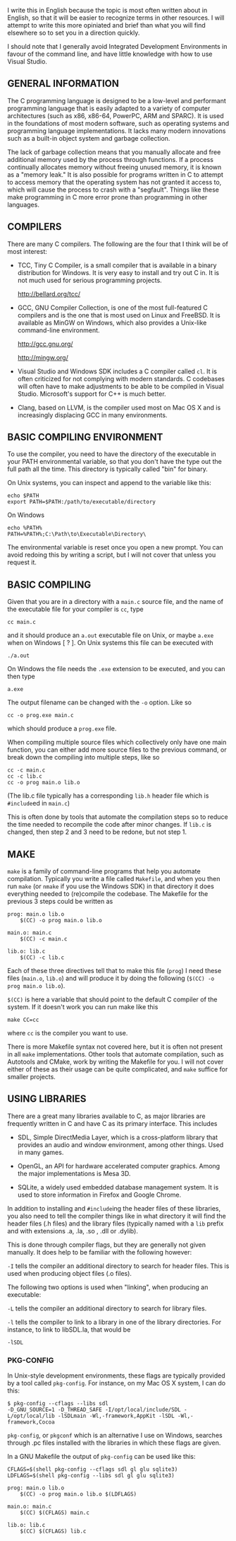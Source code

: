 I write this in English because the topic is most often written about
in English, so that it will be easier to recognize terms in other
resources. I will attempt to write this more opiniated and brief than
what you will find elsewhere so to set you in a direction quickly.

I should note that I generally avoid Integrated Development
Environments in favour of the command line, and have little knowledge
with how to use Visual Studio.

GENERAL INFORMATION
-------------------

The C programming language is designed to be a low-level and
performant programming language that is easily adapted to a variety of
computer architectures (such as x86, x86-64, PowerPC, ARM and
SPARC). It is used in the foundations of most modern software, such as
operating systems and programming language implementations. It lacks
many modern innovations such as a built-in object system and garbage
collection.

The lack of garbage collection means that you manually allocate and
free additional memory used by the process through functions. If a
process continually allocates memory without freeing unused memory, it
is known as a "memory leak." It is also possible for programs written
in C to attempt to access memory that the operating system has not
granted it access to, which will cause the process to crash with a
"segfault". Things like these make programming in C more error prone
than programming in other languages.

COMPILERS
---------

There are many C compilers. The following are the four that I think
will be of most interest:

* TCC, Tiny C Compiler, is a small compiler that is available in a
  binary distribution for Windows. It is very easy to install and try
  out C in. It is not much used for serious programming projects.
  
  http://bellard.org/tcc/

* GCC, GNU Compiler Collection, is one of the most full-featured C
  compilers and is the one that is most used on Linux and FreeBSD. It is
  available as MinGW on Windows, which also provides a Unix-like
  command-line environment.

  http://gcc.gnu.org/

  http://mingw.org/

* Visual Studio and Windows SDK includes a C compiler called `cl`. It is often
  criticized for not complying with modern standards. C codebases will
  often have to make adjustments to be able to be compiled in Visual
  Studio. Microsoft's support for C++ is much better.

* Clang, based on LLVM, is the compiler used most on Mac OS X and is
  increasingly displacing GCC in many environments.

BASIC COMPILING ENVIRONMENT
---------------------------

To use the compiler, you need to have the directory of the executable in your PATH environmental variable, so that you don't have the type out the full path all the time. This directory is typically called "bin" for binary.

On Unix systems, you can inspect and append to the variable like this:

    echo $PATH
    export PATH=$PATH:/path/to/executable/directory

On Windows

    echo %PATH%
    PATH=%PATH%;C:\Path\to\Executable\Directory\

The environmental variable is reset once you open a new prompt. You can avoid redoing this by writing a script, but I will not cover that unless you request it.

BASIC COMPILING
---------------

Given that you are in a directory with a `main.c` source file, and the name of the executable file for your compiler is `cc`, type

    cc main.c

and it should produce an `a.out` executable file on Unix, or maybe `a.exe` when on Windows [ ? ]. On Unix systems this file can be executed with

    ./a.out

On Windows the file needs the `.exe` extension to be executed, and you can then type

    a.exe

The output filename can be changed with the `-o` option. Like so

    cc -o prog.exe main.c

which should produce a `prog.exe` file.

When compiling multiple source files which collectively only have one main function, you can either add more source files to the previous command, or break down the compiling into multiple steps, like so

    cc -c main.c
    cc -c lib.c
    cc -o prog main.o lib.o

(The lib.c file typically has a corresponding `lib.h` header file which is `#include`ed in `main.c`)

This is often done by tools that automate the compilation steps so to reduce the time needed to recompile the code after minor changes. If `lib.c` is changed, then step 2 and 3 need to be redone, but not step 1.

MAKE
----

`make` is a family of command-line programs that help you automate compilation. Typically you write a file called `Makefile`, and when you then run `make` (or `nmake` if you use the Windows SDK) in that directory it does everything needed to (re)compile the codebase. The Makefile for the previous 3 steps could be written as

    prog: main.o lib.o
    	$(CC) -o prog main.o lib.o

    main.o: main.c
    	$(CC) -c main.c

    lib.o: lib.c
    	$(CC) -c lib.c

Each of these three directives tell that to make this file (`prog`) I
need these files (`main.o`, `lib.o`) and will produce it by doing the
following (`$(CC) -o prog main.o lib.o`).

`$(CC)` is here a variable that should point to the default C compiler
of the system. If it doesn't work you can run make like this

    make CC=cc

where `cc` is the compiler you want to use.

There is more Makefile syntax not covered here, but it is often not
present in all `make` implementations. Other tools that automate
compilation, such as Autotools and CMake, work by writing the Makefile
for you. I will not cover either of these as their usage can be quite
complicated, and `make` suffice for smaller projects.

USING LIBRARIES
---------------

There are a great many libraries available to C, as major libraries are frequently written in C and have C as its primary interface. This includes

 * SDL, Simple DirectMedia Layer, which is a cross-platform library
   that provides an audio and window environment, among other
   things. Used in many games.

 * OpenGL, an API for hardware accelerated computer graphics. Among
   the major implementations is Mesa 3D.

 * SQLite, a widely used embedded database management system. It is
   used to store information in Firefox and Google Chrome.

In addition to installing and `#include`ing the header files of these libraries, you also need to tell the compiler things like in what directory it will find the header files (.h files) and the library files (typically named with a `lib` prefix and with extensions .a, .la, .so , .dll or .dylib).

This is done through compiler flags, but they are generally not given manually. It does help to be familiar with the following however:

`-I` tells the compiler an additional directory to search for header files. This is used when producing object files (.o files).

The following two options is used when "linking", when producing an executable:

`-L` tells the compiler an additional directory to search for library files.

`-l` tells the compiler to link to a library in one of the library directories. For instance, to link to libSDL.la, that would be

    -lSDL

### PKG-CONFIG

In Unix-style development environments, these flags are typically
provided by a tool called `pkg-config`. For instance, on my Mac OS X
system, I can do this:

    $ pkg-config --cflags --libs sdl
    -D_GNU_SOURCE=1 -D_THREAD_SAFE -I/opt/local/include/SDL -L/opt/local/lib -lSDLmain -Wl,-framework,AppKit -lSDL -Wl,-framework,Cocoa 

`pkg-config`, or `pkgconf` which is an alternative I use on Windows,
searches through .pc files installed with the libraries in which these
flags are given.

In a GNU Makefile the output of `pkg-config` can be used like this:

    CFLAGS=$(shell pkg-config --cflags sdl gl glu sqlite3)
    LDFLAGS=$(shell pkg-config --libs sdl gl glu sqlite3)
    
    prog: main.o lib.o
    	$(CC) -o prog main.o lib.o $(LDFLAGS)

    main.o: main.c
    	$(CC) $(CFLAGS) main.c
    
    lib.o: lib.c
    	$(CC) $(CFLAGS) lib.c
